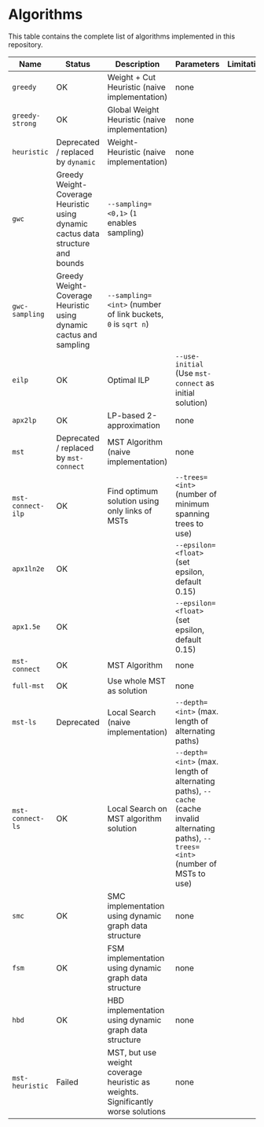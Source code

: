 # Algorithms

This table contains the complete list of algorithms implemented in this repository.

| Name              | Status                                                                          | Description                                                                      | Parameters                                                                                                                               | Limitations |
| ----------------- | ------------------------------------------------------------------------------- | -------------------------------------------------------------------------------- | ---------------------------------------------------------------------------------------------------------------------------------------- | ----------- |
| `greedy`          | OK                                                                              | Weight + Cut Heuristic (naive implementation)                                    | none                                                                                                                                     |             |
| `greedy-strong`   | OK                                                                              | Global Weight Heuristic (naive implementation)                                   | none                                                                                                                                     |             |
| `heuristic`       | Deprecated / replaced by `dynamic`                                              | Weight-Heuristic (naive implementation)                                          | none                                                                                                                                     |             |
| `gwc`             | Greedy Weight-Coverage Heuristic using dynamic cactus data structure and bounds | `--sampling=<0,1>` (`1` enables sampling)                                        |
| `gwc-sampling`    | Greedy Weight-Coverage Heuristic using dynamic cactus and sampling              | `--sampling=<int>` (number of link buckets, `0` is `sqrt n`)                     |
| `eilp`            | OK                                                                              | Optimal ILP                                                                      | `--use-initial` (Use `mst-connect` as initial solution)                                                                                  |             |
| `apx2lp`          | OK                                                                              | LP-based 2-approximation                                                         | none                                                                                                                                     |             |
| `mst`             | Deprecated / replaced by `mst-connect`                                          | MST Algorithm (naive implementation)                                             | none                                                                                                                                     |             |
| `mst-connect-ilp` | OK                                                                              | Find optimum solution using only links of MSTs                                   | `--trees=<int>` (number of minimum spanning trees to use)                                                                                |             |
| `apx1ln2e`        | OK                                                                              |                                                                                  | `--epsilon=<float>` (set epsilon, default 0.15)                                                                                          |             |
| `apx1.5e`         | OK                                                                              |                                                                                  | `--epsilon=<float>` (set epsilon, default 0.15)                                                                                          |             |
| `mst-connect`     | OK                                                                              | MST Algorithm                                                                    | none                                                                                                                                     |             |
| `full-mst`        | OK                                                                              | Use whole MST as solution                                                        | none                                                                                                                                     |             |
| `mst-ls`          | Deprecated                                                                      | Local Search (naive implementation)                                              | `--depth=<int>` (max. length of alternating paths)                                                                                       |             |
| `mst-connect-ls`  | OK                                                                              | Local Search on MST algorithm solution                                           | `--depth=<int>` (max. length of alternating paths), `--cache` (cache invalid alternating paths), `--trees=<int>` (number of MSTs to use) |             |
| `smc`             | OK                                                                              | SMC implementation using dynamic graph data structure                            | none                                                                                                                                     |             |
| `fsm`             | OK                                                                              | FSM implementation using dynamic graph data structure                            | none                                                                                                                                     |             |
| `hbd`             | OK                                                                              | HBD implementation using dynamic graph data structure                            | none                                                                                                                                     |             |
| `mst-heuristic`   | Failed                                                                          | MST, but use weight coverage heuristic as weights. Significantly worse solutions | none                                                                                                                                     |             |
